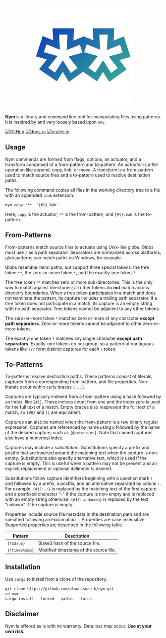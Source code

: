<div align="center">
    <img alt="Nym" src="https://raw.githubusercontent.com/olson-sean-k/nym/master/doc/nym.svg?sanitize=true" width="320"/>
</div>
<br/>

**Nym** is a library and command line tool for manipulating files using
patterns. It is inspired by and very loosely based upon `mmv`.

[![GitHub](https://img.shields.io/badge/GitHub-olson--sean--k/nym-8da0cb?logo=github&style=for-the-badge)](https://github.com/olson-sean-k/nym)
[![docs.rs](https://img.shields.io/badge/docs.rs-nym-66c2a5?logo=rust&style=for-the-badge)](https://docs.rs/nym)
[![crates.io](https://img.shields.io/crates/v/nym.svg?logo=rust&style=for-the-badge)](https://crates.io/crates/nym)

## Usage

Nym commands are formed from flags, options, an actuator, and a transform
comprised of a from-pattern and to-pattern. An _actuator_ is a file operation
like append, copy, link, or move. A _transform_ is a from-pattern used to match
source files and a to-pattern used to resolve destination paths.

The following command copies all files in the working directory tree to a file
with an appended `.bak` extension:

```shell
nym copy '**' '{#1}.bak'
```

Here, `copy` is the actuator, `**` is the from-pattern, and `{#1}.bak` is the
to-pattern.

## From-Patterns

From-patterns match source files to actuate using Unix-like globs. Globs must
use `/` as a path separator. Separators are normalized across platforms; glob
patterns can match paths on Windows, for example.

Globs resemble literal paths, but support three special tokens: the tree token
`**`, the zero-or-more token `*`, and the exactly-one token `?`.

The tree token `**` matches zero or more sub-directories. This is the only way
to match against directories; all other tokens do **not** match across directory
boundaries. When a tree token participates in a match and does not terminate the
pattern, its capture includes a trailing path separator. If a tree token does
not participate in a match, its capture is an empty string with no path
separator. Tree tokens cannot be adjacent to any other tokens.

The zero-or-more token `*` matches zero or more of any character **except path
separators**. Zero-or-more tokens cannot be adjacent to other zero-or-more
tokens.

The exactly-one token `?` matches any single character **except path
separators**. Exactly-one tokens do not group, so a pattern of contiguous tokens
like `???` form distinct captures for each `?` token.

## To-Patterns

To-patterns resolve destination paths. These patterns consist of literals,
captures from a corresponding from-pattern, and file properties. Non-literals
occur within curly braces `{...}`.

Captures are typically indexed from a from-pattern using a hash followed by an
index, like `{#1}`. These indices count from one and the index zero is used for
the full text of a match. Empty braces also respresent the full text of a match,
so `{#0}` and `{}` are equivalent.

Captures can also be named when the from-pattern is a raw binary regular
expression. Captures are referenced by name using `@` followed by the name of
the desired capture, such as `{@extension}`. Note that named captures also have
a numerical index.

Captures may include a _substitution_. Substitutions specify a prefix and
postfix that are inserted around the matching text when the capture is
non-empty.  Substitutions also specify alternative text, which is used if the
capture is empty. This is useful when a pattern may not be present and an
explicit replacement or optional delimeter is desired.

Substitutions follow capture identifiers beginning with a question mark `?` and
followed by a prefix, a postfix, and an alternative separated by colons `:`. For
example, `{#1?:-:}` is replaced by the matching text of the first capture and a
postfixed character "-" if the capture is non-empty and is replaced with an
empty string otherwise. `{#1?::unknown}` is replaced by the text "unkown" if the
capture is empty.

Properties include source file metadata in the destination path and are
specified following an exclamation `!`. Properties are case insensitive.
Supported properties are described in the following table.

| Pattern        | Description                            |
|----------------|----------------------------------------|
| `{!b3sum}`     | Blake3 hash of the source file.        |
| `{!timestamp}` | Modified timestamp of the source file. |

## Installation

Use `cargo` to install from a clone of the repository.

```shell
git clone https://github.com/olson-sean-k/nym.git
cd nym
cargo install --locked --path=. --force
```

## Disclaimer

Nym is offered as is with no warranty. Data loss may occur. **Use at your own
risk.**
